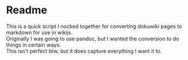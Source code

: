 # Readme

This is a quick script I nocked together for converting dokuwiki pages to markdown for use in wikijs. <br>
Originally I was going to use pandoc, but I wanted the conversion to do things in certain ways. <br>
This isn't perfect btw, but it does capture everything I want it to.
